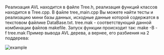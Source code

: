 Реализация AVL находится в файле Tree.h, реализация функций классов находится в Tree.cpp. В файле tree_main.cpp Вы можете найти тесты и реализацию мини базы данных, исходные данные которой содержатся в текстовом файлике DataBase.txt. 
tree.mak - соответствующий данной комбинации файлов makefile. Запуск функции происходит так: make -B -f tree.mak 
Пример вывода AVL дерева, а вернее, его разбиения на 2 поддерева: 

![example](https://github.com/DanyaFire/Proga/assets/138053593/80f41182-c6b9-46ba-b5cb-ab6cce1cb567)
